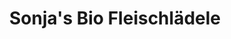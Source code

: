 ---
title: "Sonja's Bio Fleischlädele"
url: /missen-wilhams/sonjas-bio-fleischlaedele/
shop: Metzgerei
---